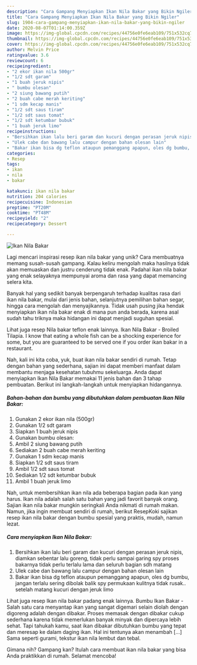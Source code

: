 ```yaml
---
description: "Cara Gampang Menyiapkan Ikan Nila Bakar yang Bikin Ngiler"
title: "Cara Gampang Menyiapkan Ikan Nila Bakar yang Bikin Ngiler"
slug: 1904-cara-gampang-menyiapkan-ikan-nila-bakar-yang-bikin-ngiler
date: 2020-08-07T01:14:00.359Z
image: https://img-global.cpcdn.com/recipes/44756e0fe6eab109/751x532cq70/ikan-nila-bakar-foto-resep-utama.jpg
thumbnail: https://img-global.cpcdn.com/recipes/44756e0fe6eab109/751x532cq70/ikan-nila-bakar-foto-resep-utama.jpg
cover: https://img-global.cpcdn.com/recipes/44756e0fe6eab109/751x532cq70/ikan-nila-bakar-foto-resep-utama.jpg
author: Melvin Price
ratingvalue: 3.6
reviewcount: 6
recipeingredient:
- "2 ekor ikan nila 500gr"
- "1/2 sdt garam"
- "1 buah jeruk nipis"
- " bumbu olesan"
- "2 siung bawang putih"
- "2 buah cabe merah keriting"
- "1 sdm kecap manis"
- "1/2 sdt saus tiram"
- "1/2 sdt saus tomat"
- "1/2 sdt ketumbar bubuk"
- "1 buah jeruk limo"
recipeinstructions:
- "Bersihkan ikan lalu beri garam dan kucuri dengan perasan jeruk nipis, diamkan sebentar lalu goreng, tidak perlu sampai garing spy proses bakarnya tidak perlu terlalu lama dan seluruh bagian sdh matang"
- "Ulek cabe dan bawang lalu campur dengan bahan olesan lain"
- "Bakar ikan bisa dg teflon ataupun pemanggang apapun, oles dg bumbu, jangan terlalu sering dibolak balik spy permukaan kulitnya tidak rusak.. setelah matang kucuri dengan jeruk limo"
categories:
- Resep
tags:
- ikan
- nila
- bakar

katakunci: ikan nila bakar 
nutrition: 204 calories
recipecuisine: Indonesian
preptime: "PT20M"
cooktime: "PT48M"
recipeyield: "2"
recipecategory: Dessert

---
```



![Ikan Nila Bakar](https://img-global.cpcdn.com/recipes/44756e0fe6eab109/751x532cq70/ikan-nila-bakar-foto-resep-utama.jpg)

Lagi mencari inspirasi resep ikan nila bakar yang unik? Cara membuatnya memang susah-susah gampang. Kalau keliru mengolah maka hasilnya tidak akan memuaskan dan justru cenderung tidak enak. Padahal ikan nila bakar yang enak selayaknya mempunyai aroma dan rasa yang dapat memancing selera kita.

Banyak hal yang sedikit banyak berpengaruh terhadap kualitas rasa dari ikan nila bakar, mulai dari jenis bahan, selanjutnya pemilihan bahan segar, hingga cara mengolah dan menyajikannya. Tidak usah pusing jika hendak menyiapkan ikan nila bakar enak di mana pun anda berada, karena asal sudah tahu triknya maka hidangan ini dapat menjadi suguhan spesial.

Lihat juga resep Nila bakar teflon enak lainnya. Ikan Nila Bakar - Broiled Tilapia. I know that eating a whole fish can be a shocking experience for some, but you are guaranteed to be served one if you order ikan bakar in a restaurant.


Nah, kali ini kita coba, yuk, buat ikan nila bakar sendiri di rumah. Tetap dengan bahan yang sederhana, sajian ini dapat memberi manfaat dalam membantu menjaga kesehatan tubuhmu sekeluarga. Anda dapat menyiapkan Ikan Nila Bakar memakai 11 jenis bahan dan 3 tahap pembuatan. Berikut ini langkah-langkah untuk menyiapkan hidangannya.

<!--inarticleads1-->

##### Bahan-bahan dan bumbu yang dibutuhkan dalam pembuatan Ikan Nila Bakar:

1. Gunakan 2 ekor ikan nila (500gr)
1. Gunakan 1/2 sdt garam
1. Siapkan 1 buah jeruk nipis
1. Gunakan  bumbu olesan:
1. Ambil 2 siung bawang putih
1. Sediakan 2 buah cabe merah keriting
1. Gunakan 1 sdm kecap manis
1. Siapkan 1/2 sdt saus tiram
1. Ambil 1/2 sdt saus tomat
1. Sediakan 1/2 sdt ketumbar bubuk
1. Ambil 1 buah jeruk limo


Nah, untuk membersihkan ikan nila ada beberapa bagian pada ikan yang harus. Ikan nila adalah salah satu bahan yang jadi favorit banyak orang. Sajian ikan nila bakar mungkin seringkali Anda nikmati di rumah makan. Namun, jika ingin membuat sendiri di rumah, berikut ResepKoki sajikan resep ikan nila bakar dengan bumbu spesial yang praktis, mudah, namun lezat. 

<!--inarticleads2-->

##### Cara menyiapkan Ikan Nila Bakar:

1. Bersihkan ikan lalu beri garam dan kucuri dengan perasan jeruk nipis, diamkan sebentar lalu goreng, tidak perlu sampai garing spy proses bakarnya tidak perlu terlalu lama dan seluruh bagian sdh matang
1. Ulek cabe dan bawang lalu campur dengan bahan olesan lain
1. Bakar ikan bisa dg teflon ataupun pemanggang apapun, oles dg bumbu, jangan terlalu sering dibolak balik spy permukaan kulitnya tidak rusak.. setelah matang kucuri dengan jeruk limo


Lihat juga resep Ikan nila bakar padang enak lainnya. Bumbu Ikan Bakar - Salah satu cara menyantap ikan yang sangat digemari selain diolah dengan digoreng adalah dengan dibakar. Proses memasak dengan dibakar cukup sederhana karena tidak memerlukan banyak minyak dan dipercaya lebih sehat. Tapi tahukah kamu, saat ikan dibakar dibutuhkan bumbu yang tepat dan meresap ke dalam daging ikan. Hal ini tentunya akan menambah […] Sama seperti gurami, tekstur ikan nila lembut dan tebal. 

Gimana nih? Gampang kan? Itulah cara membuat ikan nila bakar yang bisa Anda praktikkan di rumah. Selamat mencoba!
